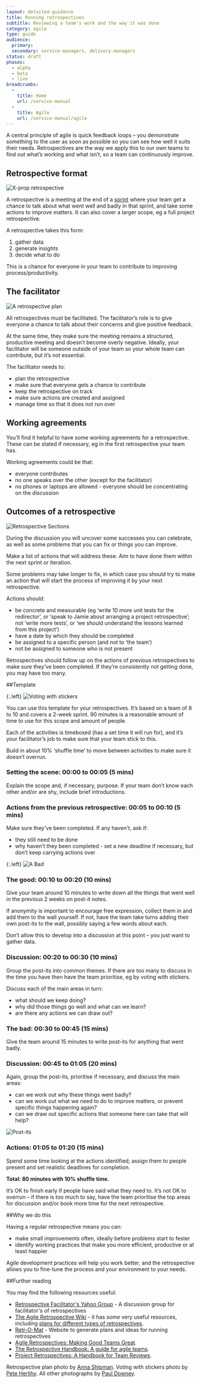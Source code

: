 ```yaml
---
layout: detailed-guidance
title: Running retrospectives
subtitle: Reviewing a team's work and the way it was done
category: agile
type: guide
audience:
  primary:
  secondary: service-managers, delivery-managers
status: draft
phases:
  - alpha
  - beta
  - live
breadcrumbs:
  -
    title: Home
    url: /service-manual
  -
    title: Agile
    url: /service-manual/agile
---
```


A central principle of agile is quick feedback loops – you demonstrate something to the user as soon as possible so you can see how well it suits their needs. Retrospectives are the way we apply this to our own teams to find out what’s working and what isn’t, so a team can continuously improve.

## Retrospective format

![X-prop retrospective](https://farm9.staticflickr.com/8013/7105598457_084223078e_d.jpg)

A retrospective is a meeting at the end of a [sprint](/service-manual/agile/features-of-agile.html) where your team get a chance to talk about what went well and badly in that sprint, and take some actions to improve matters. It can also cover a larger scope, eg a full project retrospective.

A retrospective takes this form:

1.    gather data
2.    generate insights
3.    decide what to do

This is a chance for everyone in your team to contribute to improving process/productivity.


## The facilitator

![A retrospective plan](/service-manual/assets/images/planning_retro.jpg)

All retrospectives must be facilitated. The facilitator’s role is to give everyone a chance to talk about their concerns and give positive feedback. 

At the same time, they make sure the meeting remains a structured, productive meeting and doesn’t become overly negative. Ideally, your facilitator will be someone outside of your team so your whole team can contribute, but it’s not essential.

The facilitator needs to:

* plan the retrospective
* make sure that everyone gets a chance to contribute
* keep the retrospective on track
* make sure actions are created and assigned
* manage time so that it does not run over

## Working agreements

You’ll find it helpful to have some working agreements for a retrospective. These can be stated if necessary, eg in the first retrospective your team has.

Working agreements could be that:

* everyone contributes
* no one speaks over the other (except for the facilitator)
* no phones or laptops are allowed - everyone should be concentrating on the discussion

## Outcomes of a retrospective

![Retrospective Sections](https://farm9.staticflickr.com/8453/8002453131_7fd9489dfd_d.jpg)

During the discussion you will uncover some successes you can celebrate, as well as some problems that you can fix or things you can improve.

Make a list of actions that will address these. Aim to have done them within the next sprint or iteration.

Some problems may take longer to fix, in which case you should try to make an action that will start the process of improving it by your next retrospective.

Actions should:

* be concrete and measurable (eg ‘write 10 more unit tests for the redirector’, or ‘speak to Jamie about arranging a project retrospective’; not ‘write more tests’, or ‘we should understand the lessons learned from this project’)
* have a date by which they should be completed
* be assigned to a specific person (and not to ‘the team’)
* not be assigned to someone who is not present

Retrospectives should follow up on the actions of previous retrospectives to make sure they’ve been completed. If they’re consistently not getting done, you may have too many.



##Template

{:.left}
![Voting with stickers](/service-manual/assets/images/redirects.jpeg)

You can use this template for your retrospectives. It’s based on a team of 8 to 10 and covers a 2-week sprint. 90 minutes is a reasonable amount of time to use for this scope and amount of people.

Each of the activities is timeboxed (has a set time it will run for), and it’s your facilitator’s job to make sure that your team stick to this.

Build in about 10% ‘shuffle time’ to move between activities to make sure it doesn’t overrun.

### Setting the scene: 00:00 to 00:05 (5 mins)

Explain the scope and, if necessary, purpose. If your team don’t know each other and/or are shy, include brief introductions.

### Actions from the previous retrospective: 00:05 to 00:10 (5 mins)

Make sure they've been completed. If any haven't, ask if:

* they still need to be done
* why haven’t they been completed - set a new deadline if necessary, but don’t keep carrying actions over

{:.left}
![A Bad](https://farm9.staticflickr.com/8425/7739861570_ef1a5c745f_m_d.jpg)

### The good: 00:10 to 00:20 (10 mins)

Give your team around 10 minutes to write down all the things that went well in the previous 2 weeks on post-it notes.

If anonymity is important to encourage free expression, collect them in and add them to the wall yourself. If not, have the team take turns adding their own post-its to the wall, possibly saying a few words about each.

Don’t allow this to develop into a discussion at this point – you just want to gather data.

### Discussion: 00:20 to 00:30 (10 mins)

Group the post-its into common themes. If there are too many to discuss in the time you have then have the team prioritise, eg by voting with stickers.

Discuss each of the main areas in turn:

* what should we keep doing?
* why did those things go well and what can we learn?
* are there any actions we can draw out?

### The bad: 00:30 to 00:45 (15 mins)

Give the team around 15 minutes to write post-its for anything that went badly.

### Discussion: 00:45 to 01:05 (20 mins)

Again, group the post-its, prioritise if necessary, and discuss the main areas:

* can we work out why these things went badly?
* can we work out what we need to do to improve matters, or prevent specific things happening again?
* can we draw out specific actions that someone here can take that will help?

![Post-its](https://farm9.staticflickr.com/8008/7465763890_49469afcfc_z_d.jpg)

### Actions: 01:05 to 01:20 (15 mins)

Spend some time looking at the actions identified; assign them to people present and set realistic deadlines for completion.

**Total: 80 minutes with 10% shuffle time.**

It’s OK to finish early if people have said what they need to. It’s not OK to overrun – if there is too much to say, have the team prioritise the top areas for discussion and/or book more time for the next retrospective.

##Why we do this

Having a regular retrospective means you can:

* make small improvements often, ideally before problems start to fester
* identify working practices that make you more efficient, productive or at least happier

Agile development practices will help you work better, and the retrospective allows you to fine-tune the process and your environment to your needs.

##Further reading

You may find the following resources useful:

* [Retrospective Facilitator's Yahoo Group](http://groups.yahoo.com/groups/retrospectives) - A discussion group for facilitator's of retrospectives
* [The Agile Retrospective Wiki](http://retrospectivewiki.org/index.php?title=Agile_Retrospective_Resource_Wiki) - it has some very useful resources, including [plans for different types of retrospectives](http://retrospectivewiki.org/index.php?title=Retrospective_Plans).
* [Retr-O-Mat](http://plans-for-retrospectives.com/) - Website to generate plans and ideas for running retrospectives
* [Agile Retrospectives: Making Good Teams Great](http://pragprog.com/book/dlret/agile-retrospectives).
* [The Retrospective Handbook: A guide for agile teams](https://leanpub.com/the-retrospective-handbook/).
* [Project Retrospectives: A Handbook for Team Reviews](http://www.dorsethouse.com/books/pr.html).

Retrospective plan photo by <a href="https://twitter.com/annashipman" target="_blank">Anna Shipman</a>. Voting with stickers photo by <a href="https://twitter.com/yahoo_pete" target="_blank">Pete Herlihy</a>. All other photographs by <a href="https://twitter.com/psd" target="_blank">Paul Downey</a>.
